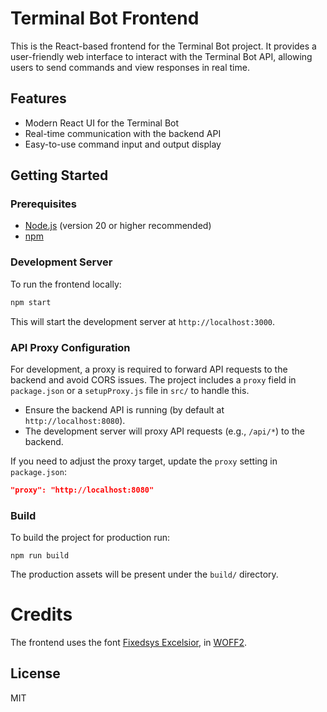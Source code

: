 # Terminal Bot Frontend

This is the React-based frontend for the Terminal Bot project. It provides a user-friendly web interface to interact with the Terminal Bot API, allowing users to send commands and view responses in real time.

## Features

- Modern React UI for the Terminal Bot
- Real-time communication with the backend API
- Easy-to-use command input and output display

## Getting Started

### Prerequisites

- [Node.js](https://nodejs.org/) (version 20 or higher recommended)
- [npm](https://www.npmjs.com/)

### Development Server

To run the frontend locally:

```bash
npm start
```

This will start the development server at `http://localhost:3000`.

### API Proxy Configuration

For development, a proxy is required to forward API requests to the backend and avoid CORS issues. The project includes a `proxy` field in `package.json` or a `setupProxy.js` file in `src/` to handle this.

- Ensure the backend API is running (by default at `http://localhost:8080`).
- The development server will proxy API requests (e.g., `/api/*`) to the backend.

If you need to adjust the proxy target, update the `proxy` setting in `package.json`:

```json
"proxy": "http://localhost:8080"
```

### Build

To build the project for production run:

```shell
npm run build
```

The production assets will be present under the `build/` directory.

# Credits

The frontend uses the font [Fixedsys Excelsior](https://github.com/MARTYR-X-LTD/fixedsys-excelsior), in [WOFF2](https://en.wikipedia.org/wiki/Web_Open_Font_Format).

## License

MIT